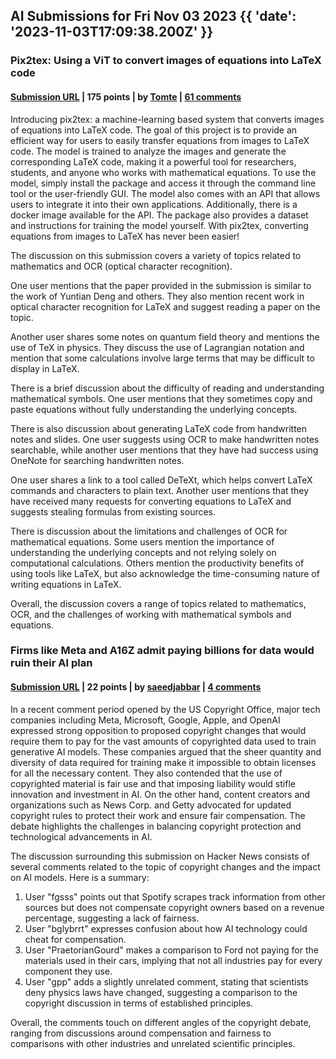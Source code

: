 ## AI Submissions for Fri Nov 03 2023 {{ 'date': '2023-11-03T17:09:38.200Z' }}

### Pix2tex: Using a ViT to convert images of equations into LaTeX code

#### [Submission URL](https://github.com/lukas-blecher/LaTeX-OCR) | 175 points | by [Tomte](https://news.ycombinator.com/user?id=Tomte) | [61 comments](https://news.ycombinator.com/item?id=38126623)

Introducing pix2tex: a machine-learning based system that converts images of equations into LaTeX code. The goal of this project is to provide an efficient way for users to easily transfer equations from images to LaTeX code. The model is trained to analyze the images and generate the corresponding LaTeX code, making it a powerful tool for researchers, students, and anyone who works with mathematical equations. To use the model, simply install the package and access it through the command line tool or the user-friendly GUI. The model also comes with an API that allows users to integrate it into their own applications. Additionally, there is a docker image available for the API. The package also provides a dataset and instructions for training the model yourself. With pix2tex, converting equations from images to LaTeX has never been easier!

The discussion on this submission covers a variety of topics related to mathematics and OCR (optical character recognition). 

One user mentions that the paper provided in the submission is similar to the work of Yuntian Deng and others. They also mention recent work in optical character recognition for LaTeX and suggest reading a paper on the topic.

Another user shares some notes on quantum field theory and mentions the use of TeX in physics. They discuss the use of Lagrangian notation and mention that some calculations involve large terms that may be difficult to display in LaTeX.

There is a brief discussion about the difficulty of reading and understanding mathematical symbols. One user mentions that they sometimes copy and paste equations without fully understanding the underlying concepts.

There is also discussion about generating LaTeX code from handwritten notes and slides. One user suggests using OCR to make handwritten notes searchable, while another user mentions that they have had success using OneNote for searching handwritten notes.

One user shares a link to a tool called DeTeXt, which helps convert LaTeX commands and characters to plain text. Another user mentions that they have received many requests for converting equations to LaTeX and suggests stealing formulas from existing sources.

There is discussion about the limitations and challenges of OCR for mathematical equations. Some users mention the importance of understanding the underlying concepts and not relying solely on computational calculations. Others mention the productivity benefits of using tools like LaTeX, but also acknowledge the time-consuming nature of writing equations in LaTeX.

Overall, the discussion covers a range of topics related to mathematics, OCR, and the challenges of working with mathematical symbols and equations.

### Firms like Meta and A16Z admit paying billions for data would ruin their AI plan

#### [Submission URL](https://www.businessinsider.com/generative-ai-copyright-meta-google-openai-a16z-microsoft) | 22 points | by [saeedjabbar](https://news.ycombinator.com/user?id=saeedjabbar) | [4 comments](https://news.ycombinator.com/item?id=38134092)

In a recent comment period opened by the US Copyright Office, major tech companies including Meta, Microsoft, Google, Apple, and OpenAI expressed strong opposition to proposed copyright changes that would require them to pay for the vast amounts of copyrighted data used to train generative AI models. These companies argued that the sheer quantity and diversity of data required for training make it impossible to obtain licenses for all the necessary content. They also contended that the use of copyrighted material is fair use and that imposing liability would stifle innovation and investment in AI. On the other hand, content creators and organizations such as News Corp. and Getty advocated for updated copyright rules to protect their work and ensure fair compensation. The debate highlights the challenges in balancing copyright protection and technological advancements in AI.

The discussion surrounding this submission on Hacker News consists of several comments related to the topic of copyright changes and the impact on AI models. Here is a summary:

1. User "fgsss" points out that Spotify scrapes track information from other sources but does not compensate copyright owners based on a revenue percentage, suggesting a lack of fairness.
2. User "bglybrrt" expresses confusion about how AI technology could cheat for compensation.
3. User "PraetorianGourd" makes a comparison to Ford not paying for the materials used in their cars, implying that not all industries pay for every component they use.
4. User "gpp" adds a slightly unrelated comment, stating that scientists deny physics laws have changed, suggesting a comparison to the copyright discussion in terms of established principles.

Overall, the comments touch on different angles of the copyright debate, ranging from discussions around compensation and fairness to comparisons with other industries and unrelated scientific principles.

